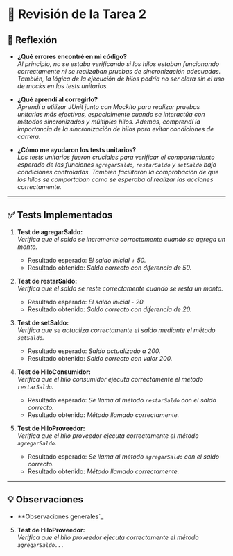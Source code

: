# 📝 Revisión de la Tarea 2

## 📌 Reflexión
- **¿Qué errores encontré en mi código?**  
  _Al principio, no se estaba verificando si los hilos estaban funcionando correctamente ni se realizaban pruebas de sincronización adecuadas. También, la lógica de la ejecución de hilos podría no ser clara sin el uso de mocks en los tests unitarios._

- **¿Qué aprendí al corregirlo?**  
  _Aprendí a utilizar JUnit junto con Mockito para realizar pruebas unitarias más efectivas, especialmente cuando se interactúa con métodos sincronizados y múltiples hilos. Además, comprendí la importancia de la sincronización de hilos para evitar condiciones de carrera._

- **¿Cómo me ayudaron los tests unitarios?**  
  _Los tests unitarios fueron cruciales para verificar el comportamiento esperado de las funciones `agregarSaldo`, `restarSaldo` y `setSaldo` bajo condiciones controladas. También facilitaron la comprobación de que los hilos se comportaban como se esperaba al realizar las acciones correctamente._

---

## ✅ Tests Implementados
1. **Test de agregarSaldo:**  
   _Verifica que el saldo se incremente correctamente cuando se agrega un monto._
    - Resultado esperado: _El saldo inicial + 50._
    - Resultado obtenido: _Saldo correcto con diferencia de 50._

2. **Test de restarSaldo:**  
   _Verifica que el saldo se reste correctamente cuando se resta un monto._
    - Resultado esperado: _El saldo inicial - 20._
    - Resultado obtenido: _Saldo correcto con diferencia de 20._

3. **Test de setSaldo:**  
   _Verifica que se actualiza correctamente el saldo mediante el método `setSaldo`._
    - Resultado esperado: _Saldo actualizado a 200._
    - Resultado obtenido: _Saldo correcto con valor 200._

4. **Test de HiloConsumidor:**  
   _Verifica que el hilo consumidor ejecuta correctamente el método `restarSaldo`._
    - Resultado esperado: _Se llama al método `restarSaldo` con el saldo correcto._
    - Resultado obtenido: _Método llamado correctamente._

5. **Test de HiloProveedor:**  
   _Verifica que el hilo proveedor ejecuta correctamente el método `agregarSaldo`._
    - Resultado esperado: _Se llama al método `agregarSaldo` con el saldo correcto._
    - Resultado obtenido: _Método llamado correctamente._

---

## 💡 Observaciones
- **Observaciones generales`_

5. **Test de HiloProveedor:**  
   _Verifica que el hilo proveedor ejecuta correctamente el método `agregarSaldo...`_
